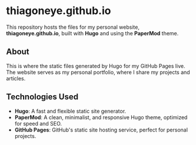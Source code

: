 # thiagoneye.github.io

This repository hosts the files for my personal website, **thiagoneye.github.io**, built with **Hugo** and using the **PaperMod** theme.

## About

This is where the static files generated by Hugo for my GitHub Pages live. The website serves as my personal portfolio, where I share my projects and articles.

## Technologies Used

  * **Hugo**: A fast and flexible static site generator.
  * **PaperMod**: A clean, minimalist, and responsive Hugo theme, optimized for speed and SEO.
  * **GitHub Pages**: GitHub's static site hosting service, perfect for personal projects.

